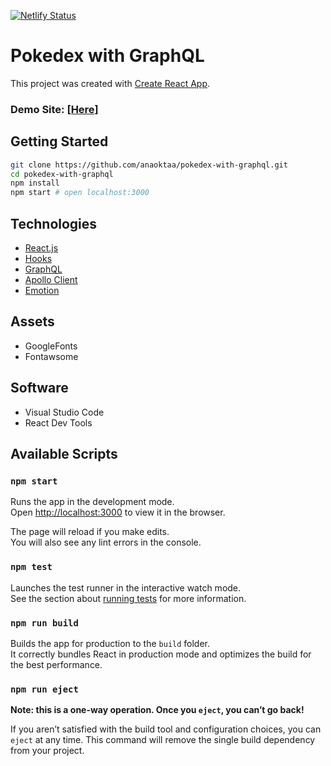 [![Netlify Status](https://api.netlify.com/api/v1/badges/c2cad603-1d21-4d72-a740-2d66512780c5/deploy-status)](https://app.netlify.com/sites/pokedex-with-graphql/deploys)

# Pokedex with GraphQL

This project was created with  [Create React App](https://github.com/facebookincubator/create-react-app).

### Demo Site: [[Here]](https://pokedex-with-graphql.netlify.app//)

## Getting Started
```sh
git clone https://github.com/anaoktaa/pokedex-with-graphql.git
cd pokedex-with-graphql
npm install
npm start # open localhost:3000
```

## Technologies
* [React.js](https://github.com/facebookincubator/create-react-app)
* [Hooks](https://reactjs.org/docs/hooks-intro.html)
* [GraphQL](https://graphql.org/)
* [Apollo Client](https://www.apollographql.com/docs/react/)
* [Emotion](https://emotion.sh/docs/introduction)

## Assets
* GoogleFonts
* Fontawsome

## Software
* Visual Studio Code
* React Dev Tools


## Available Scripts

### `npm start`

Runs the app in the development mode.<br>
Open [http://localhost:3000](http://localhost:3000) to view it in the browser.

The page will reload if you make edits.<br>
You will also see any lint errors in the console.

### `npm test`

Launches the test runner in the interactive watch mode.<br>
See the section about [running tests](#running-tests) for more information.

### `npm run build`

Builds the app for production to the `build` folder.<br>
It correctly bundles React in production mode and optimizes the build for the best performance.

### `npm run eject`

**Note: this is a one-way operation. Once you `eject`, you can’t go back!**

If you aren’t satisfied with the build tool and configuration choices, you can `eject` at any time. This command will remove the single build dependency from your project.
